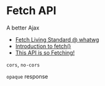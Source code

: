 # Fetch API

A better Ajax

* [Fetch Living Standard @ whatwg](https://fetch.spec.whatwg.org/)
* [Introduction to fetch()](https://developers.google.com/web/updates/2015/03/introduction-to-fetch)
* [This API is so Fetching!](https://hacks.mozilla.org/2015/03/this-api-is-so-fetching/)


`cors`, `no-cors`

`opaque` response
